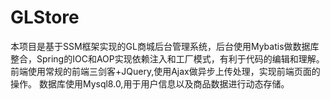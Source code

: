# GLStore
本项目是基于SSM框架实现的GL商城后台管理系统，后台使用Mybatis做数据库整合，Spring的IOC和AOP实现依赖注入和工厂模式，有利于代码的编辑和理解。
前端使用常规的前端三剑客+JQuery,使用Ajax做异步上传处理，实现前端页面的操作。
数据库使用Mysql8.0,用于用户信息以及商品数据进行动态存储。
